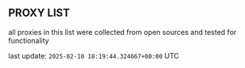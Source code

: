 ## PROXY LIST

all proxies in this list were collected from open sources and tested for functionality

last update: `2025-02-10 18:19:44.324667+00:00` UTC